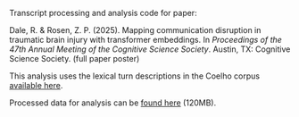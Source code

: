 Transcript processing and analysis code for paper:

Dale, R. & Rosen, Z. P. (2025). Mapping communication disruption in traumatic brain injury with transformer embeddings. In *Proceedings of the 47th Annual Meeting of the Cognitive Science Society*. Austin, TX: Cognitive Science Society. (full paper poster)

This analysis uses the lexical turn descriptions in the Coelho corpus [available here](https://tbi.talkbank.org/access/English/Coelho.html). 

Processed data for analysis can be [found here](https://co-mind.org/rdmaterials/php.cv/data/processed_tscpt_removed.csv.zip) (120MB).

